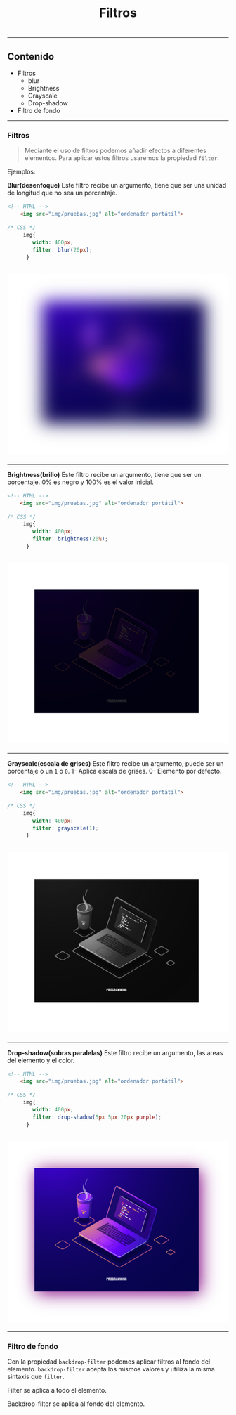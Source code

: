 <h1 align="center">Filtros<h1>
<hr>

## Contenido

- Filtros
  - blur
  - Brightness
  - Grayscale
  - Drop-shadow
- Filtro de fondo

<hr>

### Filtros

> Mediante el uso de filtros podemos añadir efectos a diferentes elementos. Para aplicar estos filtros usaremos la propiedad `filter`.

Ejemplos:

**Blur(desenfoque)**
Este filtro recibe un argumento, tiene que ser una unidad de longitud que no sea un porcentaje.

```HTML
<!-- HTML -->
    <img src="img/pruebas.jpg" alt="ordenador portátil">
```

```CSS
/* CSS */
     img{
        width: 400px;
        filter: blur(20px);
      }
```

## ![filtro blur](img/blur.png)

---

**Brightness(brillo)**
Este filtro recibe un argumento, tiene que ser un porcentaje. 0% es negro y 100% es el valor inicial.

```HTML
<!-- HTML -->
    <img src="img/pruebas.jpg" alt="ordenador portátil">
```

```CSS
/* CSS */
     img{
        width: 400px;
        filter: brightness(20%);
      }
```

## ![filtro brightness](img/brillo.png)

---

**Grayscale(escala de grises)**
Este filtro recibe un argumento, puede ser un porcentaje o un `1` o `0`.
1- Aplica escala de grises.
0- Elemento por defecto.

```HTML
<!-- HTML -->
    <img src="img/pruebas.jpg" alt="ordenador portátil">
```

```CSS
/* CSS */
     img{
        width: 400px;
        filter: grayscale(1);
      }
```

## ![filtro grayscale](img/grayscale.png)

---

**Drop-shadow(sobras paralelas)**
Este filtro recibe un argumento, las areas del elemento y el color.

```HTML
<!-- HTML -->
    <img src="img/pruebas.jpg" alt="ordenador portátil">
```

```CSS
/* CSS */
     img{
        width: 400px;
        filter: drop-shadow(5px 5px 20px purple);
      }
```

## ![filtro drop-shadow](img/drop-shadow.png)

---

### Filtro de fondo

Con la propiedad `backdrop-filter` podemos aplicar filtros al fondo del elemento. `backdrop-filter` acepta los mismos valores y utiliza la misma sintaxis que `filter`.

Filter se aplica a todo el elemento.

Backdrop-filter se aplica al fondo del elemento.